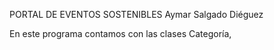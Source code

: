 PORTAL DE EVENTOS SOSTENIBLES
Aymar Salgado Diéguez

En este programa contamos con las clases Categoría, 